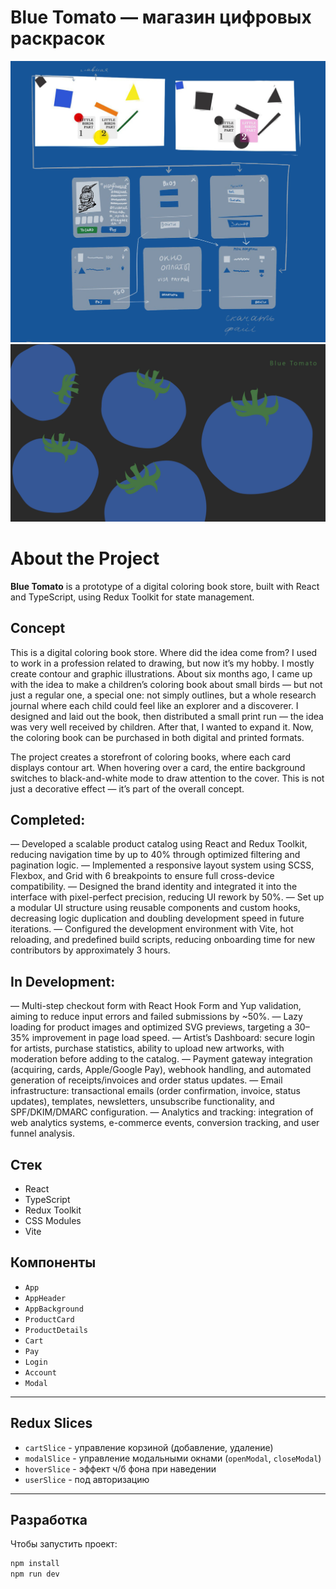 # Blue Tomato — магазин цифровых раскрасок

![Sketch](./public/images/sketch.jpg)  
![Background](./public/images/background.jpg)

# About the Project

**Blue Tomato** is a prototype of a digital coloring book store, built with React and TypeScript, using Redux Toolkit for state management.

## Concept
This is a digital coloring book store.
Where did the idea come from? I used to work in a profession related to drawing, but now it’s my hobby. I mostly create contour and graphic illustrations. About six months ago, I came up with the idea to make a children’s coloring book about small birds — but not just a regular one, a special one: not simply outlines, but a whole research journal where each child could feel like an explorer and a discoverer.
I designed and laid out the book, then distributed a small print run — the idea was very well received by children. After that, I wanted to expand it.
Now, the coloring book can be purchased in both digital and printed formats.

The project creates a storefront of coloring books, where each card displays contour art. When hovering over a card, the entire background switches to black-and-white mode to draw attention to the cover. This is not just a decorative effect — it’s part of the overall concept.

## Completed:
— Developed a scalable product catalog using React and Redux Toolkit, reducing navigation time by up to 40% through optimized filtering and pagination logic.
— Implemented a responsive layout system using SCSS, Flexbox, and Grid with 6 breakpoints to ensure full cross-device compatibility.
— Designed the brand identity and integrated it into the interface with pixel-perfect precision, reducing UI rework by 50%.
— Set up a modular UI structure using reusable components and custom hooks, decreasing logic duplication and doubling development speed in future iterations.
— Configured the development environment with Vite, hot reloading, and predefined build scripts, reducing onboarding time for new contributors by approximately 3 hours.

## In Development:
— Multi-step checkout form with React Hook Form and Yup validation, aiming to reduce input errors and failed submissions by ~50%.
— Lazy loading for product images and optimized SVG previews, targeting a 30–35% improvement in page load speed.
— Artist’s Dashboard: secure login for artists, purchase statistics, ability to upload new artworks, with moderation before adding to the catalog.
— Payment gateway integration (acquiring, cards, Apple/Google Pay), webhook handling, and automated generation of receipts/invoices and order status updates.
— Email infrastructure: transactional emails (order confirmation, invoice, status updates), templates, newsletters, unsubscribe functionality, and SPF/DKIM/DMARC configuration.
— Analytics and tracking: integration of web analytics systems, e-commerce events, conversion tracking, and user funnel analysis.


## Стек

- React
- TypeScript
- Redux Toolkit
- CSS Modules
- Vite

## Компоненты

- `App`
- `AppHeader`
- `AppBackground`
- `ProductCard`
- `ProductDetails`
- `Cart`
- `Pay`
- `Login`
- `Account`
- `Modal`

---

## Redux Slices

- `cartSlice` - управление корзиной (добавление, удаление)
- `modalSlice` - управление модальными окнами (`openModal`, `closeModal`)
- `hoverSlice` - эффект ч/б фона при наведении
- `userSlice` - под авторизацию

---
## Разработка

Чтобы запустить проект:

```bash
npm install
npm run dev
